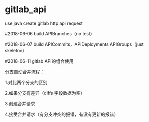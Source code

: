 # gitlab_api
use java create gitlab http api request


#2018-06-06 build APIBranches（no test）


#2018-06-07 build APICommits，APIDeployments APIGroups（just skeleton）


#2018-06-11 gitlab API的组合使用


分支自动合并流程：

1.对比两个分支的区别

2.如果分支有差异（diffs 字段数据为空）

3.创建合并请求

4.接受合并请求（有分支冲突的报错，有没有更新的报错）